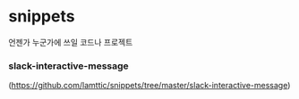 # snippets

언젠가 누군가에 쓰일 코드나 프로젝트

### slack-interactive-message
(https://github.com/lamttic/snippets/tree/master/slack-interactive-message)
